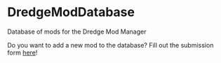 # DredgeModDatabase
Database of mods for the Dredge Mod Manager

Do you want to add a new mod to the database? Fill out the submission form [here](https://github.com/xen-42/DredgeModDatabase/issues/new?assignees=&labels=add-new-mod&projects=&template=add-new-mod.yml&title=%5BYour+mod+name+here%5D)!
